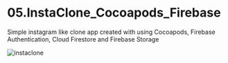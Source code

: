 # 05.InstaClone_Cocoapods_Firebase

Simple instagram like clone app created with using Cocoapods, Firebase Authentication, Cloud Firestore and Firebase Storage

![instaclone](https://user-images.githubusercontent.com/84674039/127766015-5d80c368-17b1-478e-a43c-e61584e5ca83.png)

